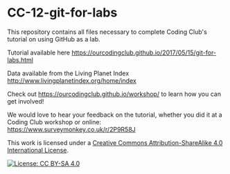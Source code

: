 # CC-12-git-for-labs

This repository contains all files necessary to complete Coding Club's tutorial on using GitHub as a lab.

Tutorial available here https://ourcodingclub.github.io/2017/05/15/git-for-labs.html

Data available from the Living Planet Index http://www.livingplanetindex.org/home/index

Check out https://ourcodingclub.github.io/workshop/ to learn how you can get involved!

We would love to hear your feedback on the tutorial, whether you did it at a Coding Club workshop or online: 
https://www.surveymonkey.co.uk/r/2P9R58J

This work is licensed under a [Creative Commons Attribution-ShareAlike 4.0 International License](https://creativecommons.org/licenses/by-sa/4.0/).

[![License: CC BY-SA 4.0](https://licensebuttons.net/l/by-sa/4.0/80x15.png)](https://creativecommons.org/licenses/by-sa/4.0/)
